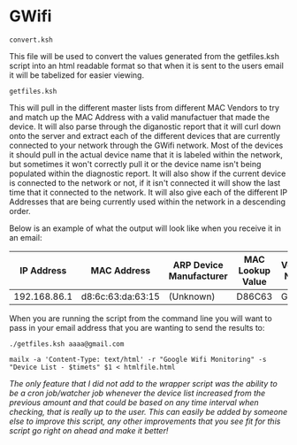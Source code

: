 # GWifi

`convert.ksh`

This file will be used to convert the values generated from the getfiles.ksh script into an html readable format so that when it is sent to the users email it will be tabelized for easier viewing.

`getfiles.ksh`

This will pull in the different master lists from different MAC Vendors to try and match up the MAC Address with a valid manufactuer that made the device. It will also parse through the diganostic report that it will curl down onto the server and extract each of the different devices that are currently connected to your network through the GWifi network. Most of the devices it should pull in the actual device name that it is labeled within the network, but sometimes it won't correctly pull it or the device name isn't being populated within the diagnostic report. It will also show if the current device is connected to the network or not, if it isn't connected it will show the last time that it connected to the network. It will also give each of the different IP Addresses that are being currently used within the network in a descending order.

Below is an example of what the output will look like when you receive it in an email:

IP Address | MAC Address | ARP Device Manufacturer | MAC Lookup Value | Vendor Name | Device ID |	Hostname | Status
------------ | ------------- | ------------- | ------------- | ------------- | ------------- | ------------- | -------------
192.168.86.1 | d8:6c:63:da:63:15 | (Unknown) | D86C63 | Google | | | Online

When you are running the script from the command line you will want to pass in your email address that you are wanting to send the results to:

`./getfiles.ksh aaaa@gmail.com`

```shell
mailx -a 'Content-Type: text/html' -r "Google Wifi Monitoring" -s "Device List - $timets" $1 < htmlfile.html
```

*The only feature that I did not add to the wrapper script was the ability to be a cron job/watcher job whenever the device list increased from the previous amount and that could be based on any time interval when checking, that is really up to the user. This can easily be added by someone else to improve this script, any other improvements that you see fit for this script go right on ahead and make it better!*
